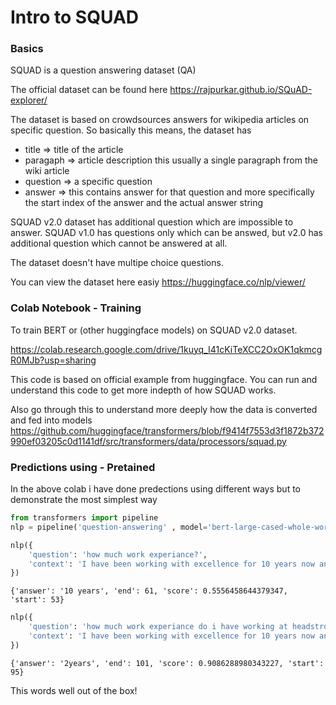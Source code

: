 # Intro to SQUAD

### Basics
SQUAD is a question answering dataset (QA) 

The official dataset can be found here https://rajpurkar.github.io/SQuAD-explorer/

The dataset is based on crowdsources answers for wikipedia articles on specific question.
So basically this means, the dataset has 
- title  => title of the article
- paragaph => article description this usually a single paragraph from the wiki article
- question => a specific question
- answer => this contains answer for that question and more specifically the start index of the answer and the actual answer string


SQUAD v2.0 dataset has additional question which are impossible to answer. SQUAD v1.0 has questions only which can be answed, but v2.0 has additional question which cannot be answered at all.

The dataset doesn't have multipe choice questions. 

You can view the dataset here easiy https://huggingface.co/nlp/viewer/

### Colab Notebook - Training

To train BERT or (other huggingface models) on SQUAD v2.0 dataset. 

https://colab.research.google.com/drive/1kuyq_I41cKiTeXCC2OxOK1qkmcgR0MJb?usp=sharing

This code is based on official example from huggingface. 
You can run and understand this code to get more indepth of how SQUAD works.

Also go through this to understand more deeply how the data is converted and fed into models https://github.com/huggingface/transformers/blob/f9414f7553d3f1872b372990ef03205c0d1141df/src/transformers/data/processors/squad.py


### Predictions using - Pretained 
In the above colab i have done predections using different ways but to demonstrate the most simplest way

```python
from transformers import pipeline
nlp = pipeline('question-answering' , model='bert-large-cased-whole-word-masking-finetuned-squad', tokenizer='bert-large-cased-whole-word-masking-finetuned-squad')

nlp({
    'question': 'how much work experiance?',
    'context': 'I have been working with excellence for 10 years now and before that i worked for 2years with headstrong ltd'
})
```



```
{'answer': '10 years', 'end': 61, 'score': 0.5556458644379347, 'start': 53}
```

```python
nlp({
    'question': 'how much work experiance do i have working at headstrong',
    'context': 'I have been working with excellence for 10 years now and before that i worked for 2years with headstrong ltd'
})
```

```
{'answer': '2years', 'end': 101, 'score': 0.9086288980343227, 'start': 95}
```

This words well out of the box!


